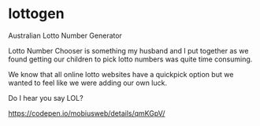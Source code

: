 # lottogen
Australian Lotto Number Generator

Lotto Number Chooser is something my husband and I put together as we found getting our children to pick lotto numbers was quite time consuming.

We know that all online lotto websites have a quickpick option but we wanted to feel like we were adding our own luck.

Do I hear you say LOL?

https://codepen.io/mobiusweb/details/qmKGpV/
